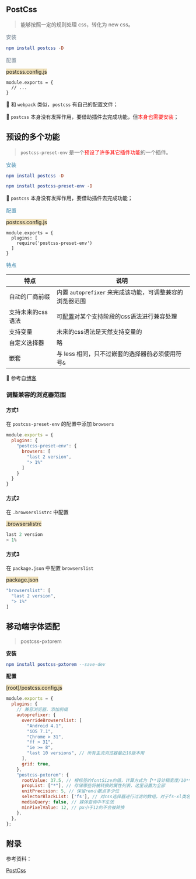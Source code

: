 ## PostCss

> 能够按照一定的规则处理 css，转化为 new css。

<span style="color: slategray">安装</span>

```elm
npm install postcss -D
```

<span style="color: slategray">配置</span>

<span style="backGround: #efe0b9">postcss.config.js</span>

```react
module.exports = {
  // ...
}
```

:ghost: 和 `webpack` 类似，`postcss` 有自己的配置文件；

:ghost: `postcss` 本身没有发挥作用，要借助插件去完成功能，但<span style="color: #ff0000">本身也需要安装</span>；



## 预设的多个功能

>  `postcss-preset-env` 是一个<span style="color: #ff0000">预设了许多其它插件功能</span>的一个插件。

<span style="color: #3a84aa">安装</span>

```elm
npm install postcss -D
```

```elm
npm install postcss-preset-env -D
```

:ghost: `postcss` 本身没有发挥作用，要借助插件去完成功能；

<span style="color: #3a84aa">配置</span>

<span style="backGround: #efe0b9">postcss.config.js</span>

```react
module.exports = {
  plugins: [
    require('postcss-preset-env')
  ]
}
```

<span style="color: #3a84aa">特点</span>

| 特点              | 说明                                                         |
| ----------------- | ------------------------------------------------------------ |
| 自动的厂商前缀    | 内置 `autoprefixer` 来完成该功能，可调整兼容的浏览器范围     |
| 支持未来的css语法 | 可[配置](https://blog.csdn.net/xun__xing/article/details/108290032)对某个支持阶段的css语法进行兼容处理 |
| 支持变量          | 未来的css语法是天然支持变量的                                |
| 自定义选择器      | 略                                                           |
| 嵌套              | 与 less 相同，只不过嵌套的选择器前必须使用符号`&`            |

:whale: 参考自[博客](https://blog.csdn.net/xun__xing/article/details/108290032)



### 调整兼容的浏览器范围

#### 方式1

在 `postcss-preset-env` 的配置中添加 `browsers`

```javascript
module.exports = {
  plugins: {
    "postcss-preset-env": {
      browsers: [
        "last 2 version",
        "> 1%"
      ]
    } 
  }
}
```

#### 方式2

在 `.browserslistrc` 中配置

<span style="backGround: #efe0b9">.browserslistrc</span>

```javascript
last 2 version
> 1%
```

#### 方式3

在 `package.json` 中配置 `browserslist`

<span style="backGround: #efe0b9">package.json</span>

```javascript
"browserslist": [
  "last 2 version",
  "> 1%"
]
```



## 移动端字体适配

> postcss-pxtorem

**安装**

```elm
npm install postcss-pxtorem --save-dev
```

**配置**

<span style="backGround: #efe0b9">[root]/postcss.config.js</span>

```javascript
module.exports = {
  plugins: {
    // 兼容浏览器，添加前缀
    autoprefixer: {
      overrideBrowserslist: [
        "Android 4.1",
        "iOS 7.1",
        "Chrome > 31",
        "ff > 31",
        "ie >= 8",
        "last 10 versions", // 所有主流浏览器最近10版本用
      ],
      grid: true,
    },
    "postcss-pxtorem": {
      rootValue: 37.5, // 根标签的fontSize的值，计算方式为【**设计稿宽度/10**】
      propList: ["*"], // 存储哪些将被转换的属性列表，这里设置为全部
      unitPrecision: 5, // 保留rem小数点多少位
      selectorBlackList: ['fs'], // 对css选择器进行过滤的数组，对于fs-xl类名，有关px的样式将不被转换
      mediaQuery: false, // 媒体查询中不生效
      minPixelValue: 12, // px小于12的不会被转换
    },
  },
};
```



## 附录

参考资料：

[PostCss](https://blog.csdn.net/xun__xing/article/details/108290032)
